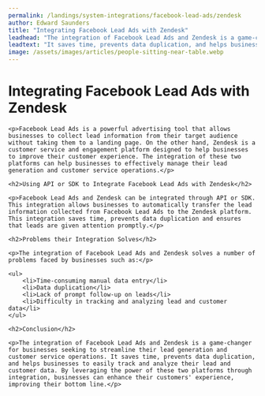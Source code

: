 ```yaml
---
permalink: /landings/system-integrations/facebook-lead-ads/zendesk
author: Edward Saunders
title: "Integrating Facebook Lead Ads with Zendesk"
leadhead: "The integration of Facebook Lead Ads and Zendesk is a game-changer for businesses seeking to streamline their lead generation and customer service operations"
leadtext: "It saves time, prevents data duplication, and helps businesses to easily track and analyze their lead and customer data. By leveraging the power of these two platforms through integration, businesses can enhance their customers' experience, improving their bottom line."
image: /assets/images/articles/people-sitting-near-table.webp
---
```

<div class="arttext">	<h1>Integrating Facebook Lead Ads with Zendesk</h1>

	<p>Facebook Lead Ads is a powerful advertising tool that allows businesses to collect lead information from their target audience without taking them to a landing page. On the other hand, Zendesk is a customer service and engagement platform designed to help businesses to improve their customer experience. The integration of these two platforms can help businesses to effectively manage their lead generation and customer service operations.</p>

	<h2>Using API or SDK to Integrate Facebook Lead Ads with Zendesk</h2>

	<p>Facebook Lead Ads and Zendesk can be integrated through API or SDK. This integration allows businesses to automatically transfer the lead information collected from Facebook Lead Ads to the Zendesk platform. This integration saves time, prevents data duplication and ensures that leads are given attention promptly.</p>

	<h2>Problems their Integration Solves</h2>

	<p>The integration of Facebook Lead Ads and Zendesk solves a number of problems faced by businesses such as:</p>

	<ul>
		<li>Time-consuming manual data entry</li>
		<li>Data duplication</li>
		<li>Lack of prompt follow-up on leads</li>
		<li>Difficulty in tracking and analyzing lead and customer data</li>
	</ul>

	<h2>Conclusion</h2>

	<p>The integration of Facebook Lead Ads and Zendesk is a game-changer for businesses seeking to streamline their lead generation and customer service operations. It saves time, prevents data duplication, and helps businesses to easily track and analyze their lead and customer data. By leveraging the power of these two platforms through integration, businesses can enhance their customers' experience, improving their bottom line.</p>

</div>